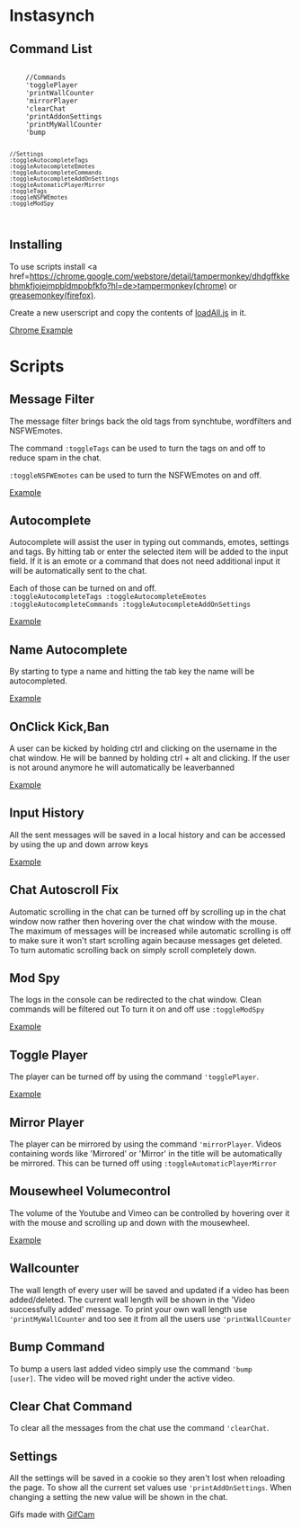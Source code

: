 Instasynch
==========


Command List
------------

<code>
	//Commands
	'togglePlayer
	'printWallCounter
	'mirrorPlayer
	'clearChat
	'printAddonSettings
	'printMyWallCounter
	'bump

	//Settings
	:toggleAutocompleteTags
	:toggleAutocompleteEmotes
	:toggleAutocompleteCommands
	:toggleAutocompleteAddOnSettings
	:toggleAutomaticPlayerMirror
	:toggleTags
	:toggleNSFWEmotes
	:toggleModSpy
</code>


Installing
----------

To use scripts install <a href=https://chrome.google.com/webstore/detail/tampermonkey/dhdgffkkebhmkfjojejmpbldmpobfkfo?hl=de>tampermonkey(chrome)</a> or <a href="https://addons.mozilla.org/de/firefox/addon/greasemonkey/">greasemonkey(firefox)</a>.

Create a new userscript and copy the contents of <a href="https://github.com/Bibbytube/Instasynch/blob/master/loadAll.js">loadAll.js</a> in it.

<a href="/install.gif">Chrome Example</a>


Scripts
=======

Message Filter
--------------

The message filter brings back the old tags from synchtube, wordfilters and NSFWEmotes.

The command <code>:toggleTags</code> can be used to turn the tags on and off to reduce spam in the chat.

<code>:toggleNSFWEmotes</code> can be used to turn the NSFWEmotes on and off.

<a href="/Chat Additions/Messagefilter/messagefilterexample.gif">Example</a>


Autocomplete
------------

Autocomplete will assist the user in typing out commands, emotes, settings and tags.
By hitting tab or enter the selected item will be added to the input field. 
If it is an emote or a command that does not need additional input it will be automatically sent to the chat.

Each of those can be turned on and off.
<code>
	:toggleAutocompleteTags
	:toggleAutocompleteEmotes
	:toggleAutocompleteCommands
	:toggleAutocompleteAddOnSettings
</code>

<a href="Chat Additions/Autocomplete/autocompleteexample.gif">Example</a>


Name Autocomplete
-----------------

By starting to type a name and hitting the tab key the name will be autocompleted.

<a href="Chat Additions/Name Autocomplete/nameautocompleteexample.gif">Example</a>


OnClick Kick,Ban
----------------

A user can be kicked by holding ctrl and clicking on the username in the chat window.
He will be banned by holding ctrl + alt and clicking. If the user is not around anymore he will automatically be leaverbanned

<a href="Chat Additions/OnClickKickBan/onclickkickbanexample.gif">Example</a>


Input History
-------------

All the sent messages will be saved in a local history and can be accessed by using the up and down arrow keys

<a href="Chat Additions/Input History/inputhistoryexample.gif">Example</a>


Chat Autoscroll Fix
-------------------

Automatic scrolling in the chat can be turned off by scrolling up in the chat window now rather then hovering over the chat window with the mouse.
The maximum of messages will be increased while automatic scrolling is off to make sure it won't start scrolling again because messages get deleted.
To turn automatic scrolling back on simply scroll completely down.


Mod Spy
-------

The logs in the console can be redirected to the chat window. Clean commands will be filtered out
To turn it on and off use <code>:toggleModSpy</code>

<a href="Chat Additions/Input History/inputhistoryexample.gif">Example</a>


Toggle Player
-------------

The player can be turned off by using the command <code>'togglePlayer</code>.

<a href="Player Additions/Toggle Player/toggleplayerexample.gif" >Example</a>


Mirror Player
-------------

The player can be mirrored by using the command <code>'mirrorPlayer</code>.
Videos containing words like 'Mirrored' or 'Mirror' in the title will be automatically be mirrored.
This can be turned off using <code>:toggleAutomaticPlayerMirror</code>


Mousewheel Volumecontrol
------------------------

The volume of the Youtube and Vimeo can be controlled by hovering over it with the mouse and scrolling up and down with the mousewheel.

<a href="Player Additions/Mousewheel Volumecontrol/mousewheelvolumecontrolexample.gif" >Example</a>


Wallcounter
-----------

The wall length of every user will be saved and updated if a video has been added/deleted.
The current wall length will be shown in the 'Video successfully added' message.
To print your own wall length use <code>'printMyWallCounter</code> and too see it from all the users use <code>'printWallCounter</code>


Bump Command
------------

To bump a users last added video simply use the command <code>'bump [user]</code>.
The video will be moved right under the active video.


Clear Chat Command
------------

To clear all the messages from the chat use the command <code>'clearChat</code>.


Settings
--------

All the settings will be saved in a cookie so they aren't lost when reloading the page.
To show all the current set values use <code>'printAddOnSettings</code>.
When changing a setting the new value will be shown in the chat.




Gifs made with <a href="http://blog.bahraniapps.com/?page_id=21">GifCam</a>

